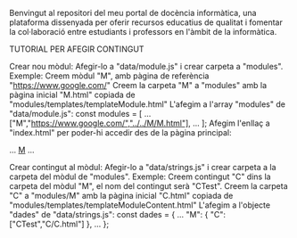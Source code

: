 Benvingut al repositori del meu portal de docència informàtica,
una plataforma dissenyada per oferir recursos educatius de qualitat i fomentar la col·laboració entre estudiants i professors en l'àmbit de la informàtica.

TUTORIAL PER AFEGIR CONTINGUT

Crear nou mòdul: Afegir-lo a "data/module.js" i crear carpeta a "modules".
Exemple: Creem mòdul "M", amb pàgina de referència "https://www.google.com/"
Creem la carpeta "M" a "modules" amb la pàgina inicial "M.html" copiada de "modules/templates/templateModule.html"
L'afegim a l'array "modules" de "data/module.js":
	const modules = [
		...
		["M","https://www.google.com/","../../M/M.html"],
		...
	];
Afegim l'enllaç a "index.html" per poder-hi accedir des de la pàgina principal:
	<div class="grid">
		...
		<a href="modules/M/M.html" class="square">M</a>
		...
	</div>

Crear contingut al mòdul: Afegir-lo a "data/strings.js" i crear carpeta a la carpeta del mòdul de "modules".
Exemple: Creem contingut "C" dins la carpeta del mòdul "M", el nom del contingut serà "CTest".
Creem la carpeta "C" a "modules/M" amb la pàgina inicial "C.html" copiada de "modules/templates/templateModuleContent.html"
L'afegim a l'objecte "dades" de "data/strings.js":
const dades = {
	...
    "M": {
        "C": ["CTest","C/C.html"]
    },
	...
};
